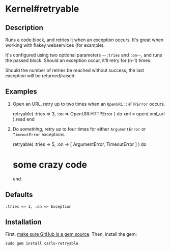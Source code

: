 # Kernel#retryable

## Description

Runs a code block, and retries it when an exception occurs. It's great when
working with flakey webservices (for example).

It's configured using two optional parameters --`:tries` and `:on`--, and
runs the passed block. Should an exception occur, it'll retry for (n-1) times.

Should the number of retries be reached without success, the last exception
will be returned/raised.


## Examples

1. Open an URL, retry up to two times when an `OpenURI::HTTPError` occurs.

    retryable( :tries => 3, :on => OpenURI:HTTPError ) do
      xml = open( xml_url ).read
    end

2. Do _something_, retry up to four times for either `ArgumentError` or
   `TimeoutError` exceptions.

    retryable( :tries => 5, :on => [ ArgumentError, TimeoutError ] ) do
      # some crazy code
    end


## Defaults

    :tries => 1, :on => Exception
    

## Installation

First, [make sure GitHub is a gem source](http://gems.github.com/). Then, install the gem:

    sudo gem install carlo-retryable
    

